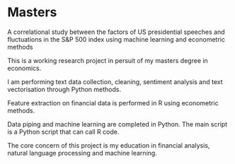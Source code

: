 # Masters
A correlational study between the factors of US presidential speeches and fluctuations in the S&P 500 index using machine learning and econometric methods

This is a working research project in persuit of my masters degree in economics. 

I am performing text data collection, cleaning, sentiment analysis and text vectorisation through Python methods. 

Feature extraction on financial data is performed in R using econometric methods. 

Data piping and machine learning are completed in Python. The main script is a Python script that can call R code. 

The core concern of this project is my education in financial analysis, natural language processing and machine learning. 



